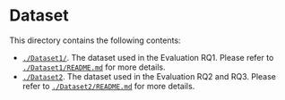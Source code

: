 # Dataset

This directory contains the following contents:

* [`./Dataset1/`](https://github.com/SolMigrator/Artifact/tree/main/Dataset/Dataset1). The dataset used in the Evaluation RQ1. Please refer to [`./Dataset1/README.md`](https://github.com/SolMigrator/Artifact/tree/main/Dataset/Dataset1) for more details.
* [`./Dataset2`](https://github.com/SolMigrator/Artifact/tree/main/Dataset/Dataset2). The dataset used in the Evaluation RQ2 and RQ3. Please refer to [`./Dataset2/README.md`](https://github.com/SolMigrator/Artifact/tree/main/Dataset/Dataset2) for more details.


